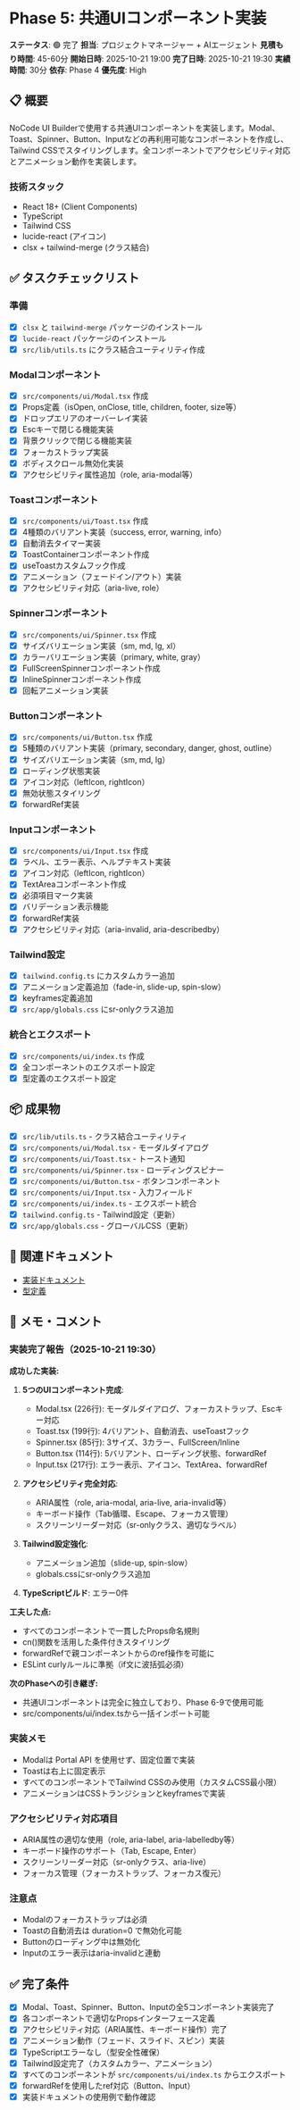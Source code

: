# Phase 5: 共通UIコンポーネント実装

**ステータス**: 🟢 完了
**担当**: プロジェクトマネージャー + AIエージェント
**見積もり時間**: 45-60分
**開始日時**: 2025-10-21 19:00
**完了日時**: 2025-10-21 19:30
**実績時間**: 30分
**依存**: Phase 4
**優先度**: High

## 📋 概要

NoCode UI Builderで使用する共通UIコンポーネントを実装します。Modal、Toast、Spinner、Button、Inputなどの再利用可能なコンポーネントを作成し、Tailwind CSSでスタイリングします。全コンポーネントでアクセシビリティ対応とアニメーション動作を実装します。

### 技術スタック
- React 18+ (Client Components)
- TypeScript
- Tailwind CSS
- lucide-react (アイコン)
- clsx + tailwind-merge (クラス結合)

## ✅ タスクチェックリスト

### 準備
- [x] `clsx` と `tailwind-merge` パッケージのインストール
- [x] `lucide-react` パッケージのインストール
- [x] `src/lib/utils.ts` にクラス結合ユーティリティ作成

### Modalコンポーネント
- [x] `src/components/ui/Modal.tsx` 作成
- [x] Props定義（isOpen, onClose, title, children, footer, size等）
- [x] ドロップエリアのオーバーレイ実装
- [x] Escキーで閉じる機能実装
- [x] 背景クリックで閉じる機能実装
- [x] フォーカストラップ実装
- [x] ボディスクロール無効化実装
- [x] アクセシビリティ属性追加（role, aria-modal等）

### Toastコンポーネント
- [x] `src/components/ui/Toast.tsx` 作成
- [x] 4種類のバリアント実装（success, error, warning, info）
- [x] 自動消去タイマー実装
- [x] ToastContainerコンポーネント作成
- [x] useToastカスタムフック作成
- [x] アニメーション（フェードイン/アウト）実装
- [x] アクセシビリティ対応（aria-live, role）

### Spinnerコンポーネント
- [x] `src/components/ui/Spinner.tsx` 作成
- [x] サイズバリエーション実装（sm, md, lg, xl）
- [x] カラーバリエーション実装（primary, white, gray）
- [x] FullScreenSpinnerコンポーネント作成
- [x] InlineSpinnerコンポーネント作成
- [x] 回転アニメーション実装

### Buttonコンポーネント
- [x] `src/components/ui/Button.tsx` 作成
- [x] 5種類のバリアント実装（primary, secondary, danger, ghost, outline）
- [x] サイズバリエーション実装（sm, md, lg）
- [x] ローディング状態実装
- [x] アイコン対応（leftIcon, rightIcon）
- [x] 無効状態スタイリング
- [x] forwardRef実装

### Inputコンポーネント
- [x] `src/components/ui/Input.tsx` 作成
- [x] ラベル、エラー表示、ヘルプテキスト実装
- [x] アイコン対応（leftIcon, rightIcon）
- [x] TextAreaコンポーネント作成
- [x] 必須項目マーク実装
- [x] バリデーション表示機能
- [x] forwardRef実装
- [x] アクセシビリティ対応（aria-invalid, aria-describedby）

### Tailwind設定
- [x] `tailwind.config.ts` にカスタムカラー追加
- [x] アニメーション定義追加（fade-in, slide-up, spin-slow）
- [x] keyframes定義追加
- [x] `src/app/globals.css` にsr-onlyクラス追加

### 統合とエクスポート
- [x] `src/components/ui/index.ts` 作成
- [x] 全コンポーネントのエクスポート設定
- [x] 型定義のエクスポート設定

## 📦 成果物

- [x] `src/lib/utils.ts` - クラス結合ユーティリティ
- [x] `src/components/ui/Modal.tsx` - モーダルダイアログ
- [x] `src/components/ui/Toast.tsx` - トースト通知
- [x] `src/components/ui/Spinner.tsx` - ローディングスピナー
- [x] `src/components/ui/Button.tsx` - ボタンコンポーネント
- [x] `src/components/ui/Input.tsx` - 入力フィールド
- [x] `src/components/ui/index.ts` - エクスポート統合
- [x] `tailwind.config.ts` - Tailwind設定（更新）
- [x] `src/app/globals.css` - グローバルCSS（更新）

## 🔗 関連ドキュメント

- [実装ドキュメント](../implementation/20251021_05-common-ui-components.md)
- [型定義](../implementation/20251021_02-type-definitions.md)

## 📝 メモ・コメント

### 実装完了報告（2025-10-21 19:30）

**成功した実装:**
1. **5つのUIコンポーネント完成**:
   - Modal.tsx (226行): モーダルダイアログ、フォーカストラップ、Escキー対応
   - Toast.tsx (199行): 4バリアント、自動消去、useToastフック
   - Spinner.tsx (85行): 3サイズ、3カラー、FullScreen/Inline
   - Button.tsx (114行): 5バリアント、ローディング状態、forwardRef
   - Input.tsx (217行): エラー表示、アイコン、TextArea、forwardRef

2. **アクセシビリティ完全対応**:
   - ARIA属性（role, aria-modal, aria-live, aria-invalid等）
   - キーボード操作（Tab循環、Escape、フォーカス管理）
   - スクリーンリーダー対応（sr-onlyクラス、適切なラベル）

3. **Tailwind設定強化**:
   - アニメーション追加（slide-up, spin-slow）
   - globals.cssにsr-onlyクラス追加

4. **TypeScriptビルド**: エラー0件

**工夫した点:**
- すべてのコンポーネントで一貫したProps命名規則
- cn()関数を活用した条件付きスタイリング
- forwardRefで親コンポーネントからのref操作を可能に
- ESLint curlyルールに準拠（if文に波括弧必須）

**次のPhaseへの引き継ぎ:**
- 共通UIコンポーネントは完全に独立しており、Phase 6-9で使用可能
- src/components/ui/index.tsから一括インポート可能

### 実装メモ
- Modalは Portal API を使用せず、固定位置で実装
- Toastは右上に固定表示
- すべてのコンポーネントでTailwind CSSのみ使用（カスタムCSS最小限）
- アニメーションはCSSトランジションとkeyframesで実装

### アクセシビリティ対応項目
- ARIA属性の適切な使用（role, aria-label, aria-labelledby等）
- キーボード操作のサポート（Tab, Escape, Enter）
- スクリーンリーダー対応（sr-onlyクラス、aria-live）
- フォーカス管理（フォーカストラップ、フォーカス復元）

### 注意点
- Modalのフォーカストラップは必須
- Toastの自動消去は duration=0 で無効化可能
- Buttonのローディング中は無効化
- Inputのエラー表示はaria-invalidと連動

## ✅ 完了条件

- [x] Modal、Toast、Spinner、Button、Inputの全5コンポーネント実装完了
- [x] 各コンポーネントで適切なPropsインターフェース定義
- [x] アクセシビリティ対応（ARIA属性、キーボード操作）完了
- [x] アニメーション動作（フェード、スライド、スピン）実装
- [x] TypeScriptエラーなし（型安全性確保）
- [x] Tailwind設定完了（カスタムカラー、アニメーション）
- [x] すべてのコンポーネントが `src/components/ui/index.ts` からエクスポート
- [x] forwardRefを使用したref対応（Button、Input）
- [x] 実装ドキュメントの使用例で動作確認

